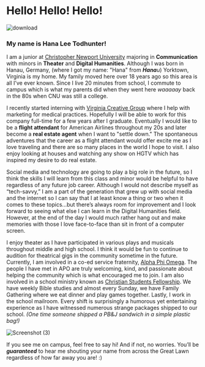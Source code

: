# Hello! Hello! Hello! 
![download](https://user-images.githubusercontent.com/97922448/150663919-9bd02b3f-b7b2-4596-a9ba-8f0a06bd811f.png)

### My name is Hana Lee Todhunter!  
I am a junior at [Christopher Newport University](https://cnu.edu/)  majoring in **Communication** with minors in **Theater** and **Digital Humanities**. Although I was born in Hanau, Germany, (where I got my name: "Hana" from _**Hana**u_) Yorktown, Virginia is my home. My family moved here over 18 years ago so this area is all I’ve ever known. Since I live 20 minutes from school, I commute to campus which is what my parents did when they went here _waaaaay_ back in the 80s when CNU was still a college.  

I recently started interning with [Virginia Creative Group](https://virginiacreativegroup.com/) where I help with marketing for medical practices. Hopefully I will be able to work for this company full-time for a few years after I graduate. Eventually I would like to be a **flight attendant** for American Airlines throughout my 20s and later become a **real estate agent** when I want to "settle down." The spontaneous adventures that the career as a flight attendant would offer excite me as I love traveling and there are so many places in the world I hope to visit.  I also enjoy looking at houses and watching any show on HGTV which has inspired my desire to do real estate.  

Social media and technology are going to play a big role in the future, so I think the skills I will learn from this class and minor would be helpful to have regardless of any future job career. Although I would not describe myself as “tech-savvy,” I am a part of the generation that grew up with social media and the internet so I can say that I at least know a thing or two when it comes to these topics...but there’s always room for improvement and I look forward to seeing what else I can learn in the Digital Humanities field. However, at the end of the day I would much rather hang out and make memories with those I love face-to-face than sit in front of a computer screen.  

I enjoy theater as I have participated in various plays and musicals throughout middle and high school. I think it would be fun to continue to audition for theatrical gigs in the community sometime in the future. Currently, I am involved in a co-ed service fraternity, [Alpha Phi Omega](https://apo.org/). The people I have met in APO are truly welcoming, kind, and passionate about helping the community which is what encouraged me to join. I am also involved in a school ministry known as [Christian Students Fellowship](https://www.instagram.com/csfcnu/?hl=en). We have weekly Bible studies and almost every Sunday, we have Family Gathering where we eat dinner and play games together. Lastly, I work in the school mailroom. Every shift is surprisingly a humorous yet entertaining experience as I have witnessed numerous strange packages shipped to our school. _(One time someone shipped a PB&J sandwich in a simple plastic bag!)_  

![Screenshot (3)](https://user-images.githubusercontent.com/97922448/150664516-76f71b17-752d-4db2-a423-ef9f1d9dc81d.png)

If you see me on campus, feel free to say hi! And if not, no worries. You’ll be **_guaranteed_** to hear me shouting your name from across the Great Lawn regardless of how far away you are! :)
